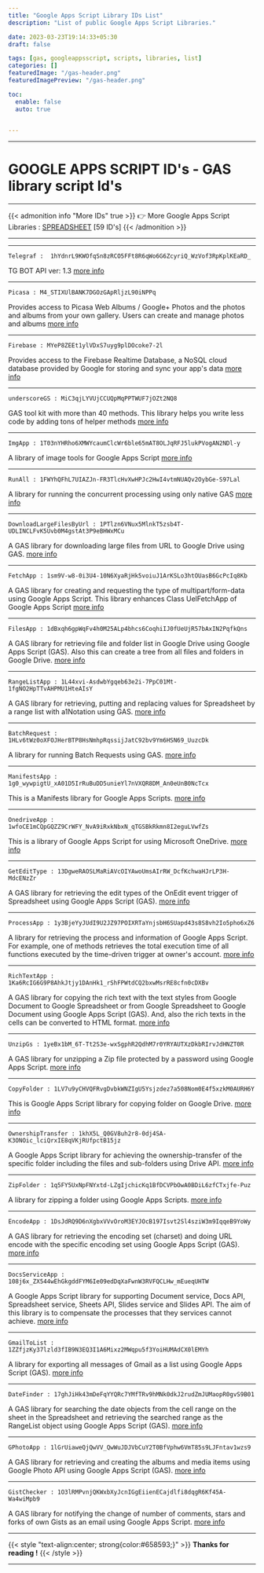 ```yaml
---
title: "Google Apps Script Library IDs List"
description: "List of public Google Apps Script Libraries."

date: 2023-03-23T19:14:33+05:30
draft: false

tags: [gas, googleappsscript, scripts, libraries, list]
categories: []
featuredImage: "/gas-header.png"
featuredImagePreview: "/gas-header.png"

toc:
  enable: false
  auto: true
  

---
```


---
# GOOGLE APPS SCRIPT ID's - GAS library script Id's
___ 
 



{{< admonition info "More IDs" true >}}
👉  More Google Apps Script Libraries : [SPREADSHEET](https://docs.google.com/spreadsheets/d/18MS3_6D0nVtX_cisU3yWVI_MdGhnZ1tKxE2cuIC9c24/edit#gid=0)  [59 ID's]
{{< /admonition >}}

---
---


`Telegraf :  1hYdnrL9KWOfqSn8zRCO5FFt8R6qWo6G6ZcyriQ_WzVof3RpKplKEaRD_`

TG BOT API  ver: 1.3 [more info](https://telegra.ph/aVlYr39sBu-04-29)

---
`Picasa : M4_STIXUlBANK7DGOzGApRljzL90iNPPq`

Provides access to Picasa Web Albums / Google+ Photos and the photos and albums from your own gallery. Users can create and manage photos and albums    [more info](https://sites.google.com/site/scriptsexamples/new-connectors-to-google-services/picasa-services/reference)

----

`Firebase : MYeP8ZEEt1ylVDxS7uyg9plDOcoke7-2l`

Provides access to the Firebase Realtime Database, a NoSQL cloud database provided by Google for storing and sync your app's data  [more info](https://sites.google.com/site/scriptsexamples/new-connectors-to-google-services/firebase/reference)

----

`underscoreGS : MiC3qjLYVUjCCUQpMqPPTWUF7jOZt2NQ8`

GAS tool kit with more than 40 methods. This library helps you write less code by adding tons of helper methods  [more info](https://sites.google.com/site/scriptsexamples/custom-methods/underscoregs)

---
`ImgApp : 1T03nYHRho6XMWYcaumClcWr6ble65mAT8OLJqRFJ5lukPVogAN2NDl-y`

A library of image tools for Google Apps Script  [more info](https://github.com/tanaikech/ImgApp)

---
`RunAll : 1FWYhQFhL7UIAZJn-FR3TlcHvXwHPJc2HwI4vtmNUAQv2OybGe-S97Lal`

A library for running the concurrent processing using only native GAS  [more info](https://github.com/tanaikech/RunAll)

---
`DownloadLargeFilesByUrl : 1PTlzn6VNux5MlnkT5zsb4T-UDLINCLFvK5Uvb0M4gstAt3P9eBHWxMCu`

A GAS library for downloading large files from URL to Google Drive using GAS. [more info](https://github.com/tanaikech/DownloadLargeFilesByUrl)

---
`FetchApp : 1sm9V-w8-0i3U4-10N6XyaRjHk5voiuJ1ArKSLo3htOUasB6GcPcIq8Kb`

A GAS library for creating and requesting the type of multipart/form-data using Google Apps Script. This library enhances Class UelFetchApp of Google Apps Script  [more info](https://github.com/tanaikech/FetchApp)

---
`FilesApp : 1dBxqh6gpWqFv4h0M25ALp4bhcs6CoqhiIJ0fUeUjR57bAxIN2PqfkQns`

A GAS library for retrieving file and folder list in Google Drive using Google Apps Script (GAS). Also this can create a tree from all files and folders in Google Drive. [more info](https://github.com/tanaikech/FilesApp)

---
`RangeListApp : 1L44xvi-AsdwbYgqeb63e2i-7PpC01Mt-1fgNO2HpTTvAHPMU1HteAIsY`

A GAS library for retrieving, putting and replacing values for Spreadsheet by a range list with a1Notation using GAS. [more info](https://github.com/tanaikech/RangeListApp)

---
`BatchRequest : 1HLv6tWz0oXFOJHerBTP8HsNmhpRqssijJatC92bv9Ym6HSN69_UuzcDk`

A library for running Batch Requests using GAS. [more info](https://github.com/tanaikech/BatchRequest)

---
`ManifestsApp : 1g0_wywpigtU_xA01D5IrRuBuDD5unieYl7nVXQR8DM_An0eUnB0NcTcx`

This is a Manifests library for Google Apps Scripts. [more info](https://github.com/tanaikech/ManifestsApp)

---
`OnedriveApp : 1wfoCE1mCQpGQZZ9CrWFY_NvA9iRxkNbxN_qTGSBkRkmn8I2eguLVwfZs`

This is a library of Google Apps Script for using Microsoft OneDrive. [more info](https://github.com/tanaikech/OnedriveApp)

---
`GetEditType : 13DgweRAOSLMaRiAVcOIYAwoUmsAIrRW_DcfKchwaHJrLP3H-MdcENzZr`

A GAS library for retrieving the edit types of the OnEdit event trigger of Spreadsheet using Google Apps Script (GAS). [more info](https://github.com/tanaikech/GetEditType)


---
`ProcessApp : 1y3BjeYyJUdI9U2JZ97POIXRTaYnjsbH6SUapd43s8S8vh2Io5pho6xZ6`

A library for retrieving the process and information of Google Apps Script. For example, one of methods retrieves the total execution time of all functions executed by the time-driven trigger at owner's account. [more info](https://github.com/tanaikech/ProcessApp)

---
`RichTextApp : 1Ka6RcIG6G9P8AhkJtjy1DAnHk1_rShFPWtdCQ2bxwMsrRE8cfn0cDXBv`

A GAS library for copying the rich text with the text styles from Google Document to Google Spreadsheet or from Google Spreadsheet to Google Document using Google Apps Script (GAS). And, also the rich texts in the cells can be converted to HTML format. [more info](https://github.com/tanaikech/RichTextApp)

---
`UnzipGs : 1yeBx1bM_6T-Tt2S3e-wxSgphR2QdhM7r0YRYAUTXzDkbRIrvJdHNZT0R`

A GAS library for unzipping a Zip file protected by a password using Google Apps Script. [more info](https://github.com/tanaikech/UnzipGs)

---
`CopyFolder : 1LV7u9yCHVQFRvgDvbkWNZIgU5Ysjzdez7a508Nom0E4f5xzkM0AURH6Y`

This is Google Apps Script library for copying folder on Google Drive. [more info](https://github.com/tanaikech/CopyFolder)

---

`OwnershipTransfer : 1khX5L_Q0GV8uh2r8-0dj4SA-K3ONOic_lciQrxIE8qVKjRUfpctB15jz`

A Google Apps Script library for achieving the ownership-transfer of the specific folder including the files and sub-folders using Drive API.  [more info](https://github.com/tanaikech/OwnershipTransfer)

---

`ZipFolder : 1q5FY5UxNpFNYxtd-LZgIjchicKq1BfDCVPbOwA0BDiL6zfCTxjfe-Puz`

A library for zipping a folder using Google Apps Scripts. [more info](https://github.com/tanaikech/ZipFolder)

---

`EncodeApp : 1DsJdRQ9D6nXgbxVVvOroM3EYJOcB197Isvt2Sl4sziW3m9IqqeB9YoWy`

A GAS library for retrieving the encoding set (charset) and doing URL encode with the specific encoding set using Google Apps Script (GAS). [more info](https://github.com/tanaikech/EncodeApp)

---

`DocsServiceApp : 108j6x_ZX544wEhGkgddFYM6Ie09edDqXaFwnW3RVFQCLHw_mEueqUHTW`

A Google Apps Script library for supporting Document service, Docs API, Spreadsheet service, Sheets API, Slides service and Slides API. The aim of this library is to compensate the processes that they services cannot achieve. [more info](https://github.com/tanaikech/DocsServiceApp)

---

`GmailToList : 1ZZfjzKy37lzld3fIB9N3EQ3I1A6Mixz2MWqpu5f3YoiHUMAdCX0lEMYh`

A library for exporting all messages of Gmail as a list using Google Apps Script (GAS). [more info](https://github.com/tanaikech/GmailToList)

---

`DateFinder : 17ghJiHk43mDeFqYYQRc7YMfTRv9hMNk0dkJ2rudZmJUMaopR0gvS9B01`

A GAS library for searching the date objects from the cell range on the sheet in the Spreadsheet and retrieving the searched range as the RangeList object using Google Apps Script (GAS). [more info](https://github.com/tanaikech/DateFinder)

---

`GPhotoApp : 1lGrUiaweQjQwVV_QwWuJDJVbCuY2T0BfVphw6VmT85s9LJFntav1wzs9`

A GAS library for retrieving and creating the albums and media items using Google Photo API using Google Apps Script (GAS). [more info](https://github.com/tanaikech/GPhotoApp)

---

`GistChecker : 1O3lRMPvnjQKWxbXyJcnIGgEiienECajdlfi8dqgR6Kf45A-Wa4wiMpb9`

A GAS library for notifying the change of number of comments, stars and forks of own Gists as an email using Google Apps Script. [more info](https://github.com/tanaikech/GistChecker)

---

{{< style "text-align:center; strong{color:#658593;}" >}}
**Thanks for reading !**
{{< /style >}}

---
